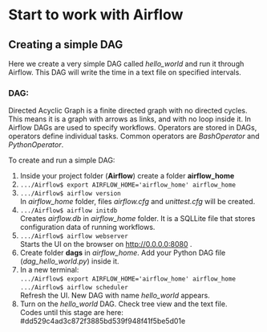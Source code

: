 # Start to work with Airflow
## Creating a simple DAG
Here we create a very simple DAG called *hello_world* and run it through Airflow.
This DAG will write the time in a text file on specified intervals.
### DAG:
Directed Acyclic Graph is a finite directed graph with no directed cycles. This means it is a graph with arrows as
links, and with no loop inside it.
In Airflow DAGs are used to specify workflows. Operators are stored in DAGs, operators define individual tasks.
Common operators are *BashOperator* and *PythonOperator*.

To create and run a simple DAG:
1. Inside your project folder (**Airflow**) create a folder **airflow_home**
2. ```.../Airflow$ export AIRFLOW_HOME='airflow_home' airflow_home ```
3. ```.../Airflow$ airflow version ``` <br />
In *airflow_home* folder, files *airflow.cfg* and *unittest.cfg* will be created.
4. ```.../Airflow$ airflow initdb ``` <br />
Creates *airflow.db* in *airflow_home* folder. It is a SQLLite file that stores configuration data of running workflows.
5. ```.../Airflow$ airflow webserver ``` <br />
Starts the UI on the browser on http://0.0.0.0:8080 .
6. Create  folder **dags** in *airflow_home*. Add your Python DAG file (*dag_hello_world.py*) inside it.
7. In a new terminal:  <br />
```.../Airflow$ export AIRFLOW_HOME='airflow_home' airflow_home ``` <br />
```.../Airflow$ airflow scheduler ``` <br />
Refresh the UI. New DAG with name *hello_world* appears.
8. Turn on the *hello_world* DAG. Check tree view and the text file. <br />
Codes until this stage are here: #dd529c4ad3c872f3885bd539f948f41f5be5d01e

